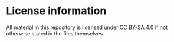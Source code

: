 # License information

All material in this [repository](https://github.com/arabicperiodicaleditions/digital-hilal) is licensed under [CC BY-SA 4.0](http://creativecommons.org/licenses/by-sa/4.0/) if not otherwise stated in the files themselves.
